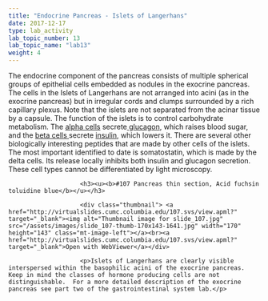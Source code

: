 ```yaml
---
title: "Endocrine Pancreas - Islets of Langerhans"
date: 2017-12-17
type: lab_activity
lab_topic_number: 13
lab_topic_name: "lab13"
weight: 4
---
```

<div class="entrybody">
                        <p>The endocrine component of the pancreas consists of multiple spherical groups of epithelial cells embedded as nodules in the exocrine pancreas.  The cells in the Islets of Langerhans are not arranged into acini (as in the exocrine pancreas) but in irregular cords and clumps surrounded by a rich capillary plexus.  Note that the islets are not separated from the acinar tissue by a capsule.  The function of the islets is to control carbohydrate metabolism.  The <u>alpha cells</u> secrete<u> glucagon</u>, which raises blood sugar, and the <u>beta cells </u>secrete <u>insulin</u>, which lowers it.  There are several other biologically interesting peptides that are made by other cells of the islets.  The most important identified to date is somatostatin, which is made by the delta cells. Its release locally inhibits both insulin and glucagon secretion. These cell types cannot be differentiated by light microscopy.</p>

                        <h3><u><b>#107 Pancreas thin section, Acid fuchsin toluidine blue</b></u></h3>

                        <div class="thumbnail"> <a href="http://virtualslides.cumc.columbia.edu/107.svs/view.apml?" target="_blank"><img alt="Thumbnail image for slide_107.jpg" src="/assets/images/slide_107-thumb-170x143-1641.jpg" width="170" height="143" class="mt-image-left"></a><br><a href="http://virtualslides.cumc.columbia.edu/107.svs/view.apml?" target="_blank">Open with WebViewer</a></div>

                        <p>Islets of Langerhans are clearly visible interspersed within the basophilic acini of the exocrine pancreas. Keep in mind the classes of hormone producing cells are not distinguishable.  For a more detailed description of the exocrine pancreas see part two of the gastrointestinal system lab.</p>
                                                
                                                                        
</div>
